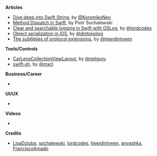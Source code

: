
**Articles**

* [Dive deep into Swift String](https://flawlessapp.io/blog/dive-deep-into-swift-string/), by [@KoromikoNeo](https://twitter.com/KoromikoNeo)
* [Method Dispatch in Swift](https://www.netguru.com/codestories/method-dispatch-in-swift), by Piotr Sochalewski
* [Clear and searchable logging in Swift with OSLog](https://www.lordcodes.com/posts/clear-and-searchable-logging-in-swift-with-oslog), by [@lordcodes](https://twitter.com/lordcodes)
* [Object serialization in iOS](https://dmtopolog.com/object-serialization-in-ios/), by [@dmtopolog](https://twitter.com/dmtopolog)
* [The subtleties of protocol extensions](https://swiftindepth.com/2019-01-13/the-subtleties-of-protocol-extensions), by [@tjeerdintveen](https://twitter.com/tjeerdintveen)

**Tools/Controls**

* [CarLensCollectionViewLayout](https://github.com/netguru/CarLensCollectionViewLayout), by [@netguru](https://twitter.com/netguru)
* [swift-sh](https://github.com/mxcl/swift-sh), by [@mxcl](https://twitter.com/mxcl)

**Business/Career**

* 

**UI/UX**

* 

**Videos**

* 

**Credits**

* [LisaDziuba](https://github.com/LisaDziuba), [sochalewski](https://github.com/sochalewski), [lordcodes](https://github.com/lordcodes), [tjeerdintveen](https://github.com/tjeerdintveen), [anyashka](https://github.com/anyashka), [FranciscoAmado](https://github.com/FranciscoAmado)
